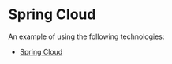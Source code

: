 # Spring Cloud

An example of using the following technologies:

- [Spring Cloud](https://spring.io/projects/spring-cloud)
